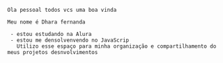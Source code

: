     Ola pessoal todos vcs uma boa vinda

    Meu nome é Dhara fernanda

     - estou estudando na Alura
     - estou me densolvenvendo no JavaScrip
       Utilizo esse espaço para minha organização e compartilhamento do meus projetos desnvolvimentos
